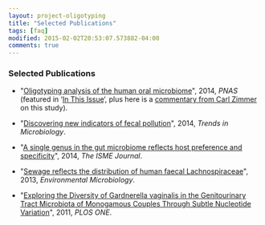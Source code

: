 ```yaml
---
layout: project-oligotyping
title: "Selected Publications"
tags: [faq]
modified: 2015-02-02T20:53:07.573882-04:00
comments: true
---
```


### Selected Publications

- "[Oligotyping analysis of the human oral microbiome](http://www.pnas.org/content/111/28/E2875)", 2014, *PNAS* (featured in ‘[In This Issue](http://www.pnas.org/content/111/28/10021.full.pdf+html)‘, plus here is a [commentary from Carl Zimmer](http://phenomena.nationalgeographic.com/2014/06/25/the-zoo-in-the-mouth/) on this study).

* "[Discovering new indicators of fecal pollution](http://www.cell.com/trends/microbiology/abstract/S0966-842X(14)00158-9)", 2014, *Trends in Microbiology*.

- "[A single genus in the gut microbiome reflects host preference and specificity](http://www.nature.com/ismej/journal/vaop/ncurrent/full/ismej201497a.html)", 2014, *The ISME Journal*.

- "[Sewage reflects the distribution of human faecal Lachnospiraceae](http://onlinelibrary.wiley.com/doi/10.1111/1462-2920.12092/abstract)", 2013, *Environmental Microbiology*.

* "[Exploring the Diversity of Gardnerella vaginalis in the Genitourinary Tract Microbiota of Monogamous Couples Through Subtle Nucleotide Variation](http://www.plosone.org/article/info:doi/10.1371/journal.pone.0026732)", 2011, *PLOS ONE*.
